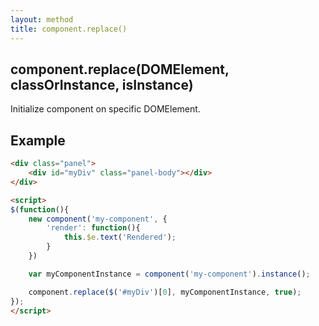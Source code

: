 ```yaml
---
layout: method
title: component.replace()
---
```


## component.replace(DOMElement, classOrInstance, isInstance)

Initialize component on specific DOMElement.

## Example

```html
<div class="panel">
	<div id="myDiv" class="panel-body"></div>
</div>

<script>
$(function(){
	new component('my-component', {
		'render': function(){
			this.$e.text('Rendered');
		}
	})

	var myComponentInstance = component('my-component').instance();

	component.replace($('#myDiv')[0], myComponentInstance, true);
});
</script>
```

<div class="panel">
	<div id="myDiv" class="panel-body"></div>
</div>

<script>
$(function(){
	new component('my-component', {
		'render': function(){
			this.$e.text('Rendered');
		}
	})

	var myComponentInstance = component('my-component').instance();

	component.replace($('#myDiv')[0], myComponentInstance, true);
});
</script>
